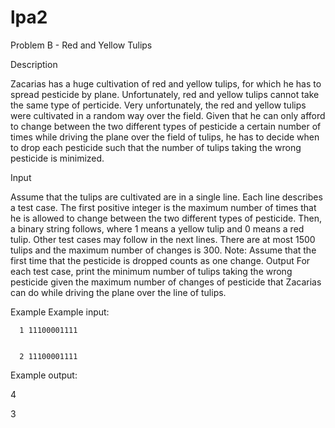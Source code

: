 # lpa2
Problem B - Red and Yellow Tulips

Description

Zacarias has a huge cultivation of red and yellow tulips, for which he has to spread pesticide by plane. Unfortunately, red and yellow tulips cannot take the same type of perticide. Very unfortunately, the red and yellow tulips were cultivated in a random way over the field. Given that he can only afford to change between the two different types of pesticide a certain number of times while driving the plane over the field of tulips, he has to decide when to drop each pesticide such that the number of tulips taking the wrong pesticide is minimized.

Input

Assume that the tulips are cultivated are in a single line.
Each line describes a test case. The first positive integer is the maximum number of times that he is allowed to change between the two different types of pesticide. Then, a binary string follows, where 1 means a yellow tulip and 0 means a red tulip. Other test cases may follow in the next lines. There are at most 1500 tulips and the maximum number of changes is 300. Note: Assume that the first time that the pesticide is dropped counts as one change.
Output
For each test case, print the minimum number of tulips taking the wrong pesticide given the maximum number of changes of pesticide that Zacarias can do while driving the plane over the line of tulips.


Example Example input:


      1 11100001111
      
      
      2 11100001111
      
      
Example output:

  4 

  3
